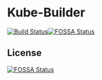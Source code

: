 # Kube-Builder

[![Build Status](https://drone.support.tools/api/badges/SupportTools/kube-builder/status.svg)](https://drone.support.tools/SupportTools/kube-builder)[![FOSSA Status](https://app.fossa.com/api/projects/git%2Bgithub.com%2FSupportTools%2Fkube-builder.svg?type=shield)](https://app.fossa.com/projects/git%2Bgithub.com%2FSupportTools%2Fkube-builder?ref=badge_shield)


## License
[![FOSSA Status](https://app.fossa.com/api/projects/git%2Bgithub.com%2FSupportTools%2Fkube-builder.svg?type=large)](https://app.fossa.com/projects/git%2Bgithub.com%2FSupportTools%2Fkube-builder?ref=badge_large)